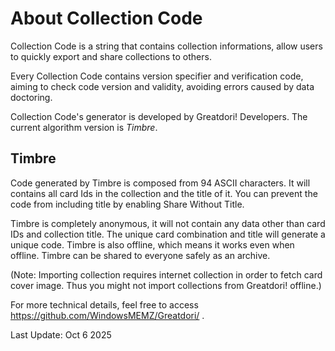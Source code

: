 # About Collection Code

Collection Code is a string that contains collection informations, allow users to quickly export and share collections to others.

Every Collection Code contains version specifier and verification code, aiming to check code version and validity, avoiding errors caused by data doctoring.

Collection Code's generator is developed by Greatdori! Developers. The current algorithm version is *Timbre*.

## Timbre

Code generated by Timbre is composed from 94 ASCII characters. It will contains all card Ids in the collection and the title of it. You can prevent the code from including title by enabling Share Without Title.

Timbre is completely anonymous, it will not contain any data other than card IDs and collection title. The unique card combination and title will generate a unique code. Timbre is also offline, which means it works even when offline. Timbre can be shared to everyone safely as an archive.

(Note: Importing collection requires internet collection in order to fetch card cover image. Thus you might not import collections from Greatdori! offline.)


For more technical details, feel free to access https://github.com/WindowsMEMZ/Greatdori/ .

Last Update: Oct 6 2025
